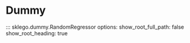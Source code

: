 # Dummy

::: sklego.dummy.RandomRegressor
    options:
        show_root_full_path: false
        show_root_heading: true
